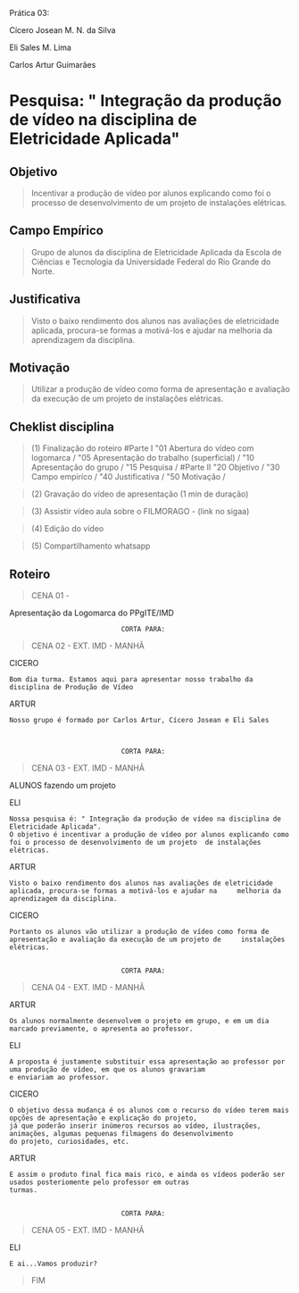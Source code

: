 Prática 03:

Cícero Josean M. N. da Silva

Eli Sales M. Lima

Carlos Artur Guimarães

# Pesquisa: " Integração da produção de vídeo na disciplina de Eletricidade Aplicada"

## Objetivo

> Incentivar a produção de vídeo por alunos explicando como foi o processo de desenvolvimento de um projeto de instalações elétricas.

## Campo Empírico

> Grupo de alunos da disciplina de Eletricidade Aplicada da Escola de Ciências e Tecnologia da Universidade Federal do Rio Grande do Norte.

## Justificativa

> Visto o baixo rendimento dos alunos nas avaliações de eletricidade aplicada, procura-se formas a motivá-los e ajudar na melhoria da aprendizagem da disciplina. 

## Motivação

> Utilizar a produção de vídeo como forma de apresentação e avaliação da execução de um projeto de instalações elétricas.


## Cheklist disciplina
> (1) Finalização do roteiro
#Parte I
"01 Abertura do vídeo com logomarca /
"05 Apresentação do trabalho (superficial) /
"10 Apresentação do grupo / 
"15 Pesquisa /
#Parte II
"20 Objetivo /
"30 Campo empiríco / 
"40 Justificativa /
"50 Motivação /

> (2) Gravação do vídeo de apresentação (1 min de duração)

> (3) Assistir vídeo aula sobre o FILMORAGO - (link no sigaa)

> (4) Edição do vídeo

> (5) Compartilhamento whatsapp


## Roteiro

> CENA 01 - 

Apresentação da Logomarca do PPgITE/IMD


								CORTA PARA:


> CENA 02 - EXT. IMD - MANHÃ

CICERO

	Bom dia turma. Estamos aqui para apresentar nosso trabalho da disciplina de Produção de Vídeo

ARTUR

  	Nosso grupo é formado por Carlos Artur, Cícero Josean e Eli Sales
  
  	

								CORTA PARA:

> CENA 03 - EXT. IMD - MANHÃ

ALUNOS fazendo um projeto

ELI 

	Nossa pesquisa é: " Integração da produção de vídeo na disciplina de Eletricidade Aplicada".
	O objetivo é incentivar a produção de vídeo por alunos explicando como foi o processo de desenvolvimento de um projeto 	de instalações elétricas.

ARTUR

	Visto o baixo rendimento dos alunos nas avaliações de eletricidade aplicada, procura-se formas a motivá-los e ajudar na 	melhoria da aprendizagem da disciplina.

CICERO

	Portanto os alunos vão utilizar a produção de vídeo como forma de apresentação e avaliação da execução de um projeto de 	instalações elétricas.

			
								CORTA PARA:

> CENA 04 - EXT. IMD - MANHÃ

ARTUR

	Os alunos normalmente desenvolvem o projeto em grupo, e em um dia marcado previamente, o apresenta ao professor.

ELI

	A proposta é justamente substituir essa apresentação ao professor por uma produção de vídeo, em que os alunos gravariam
	e enviariam ao professor.

CICERO

	O objetivo dessa mudança é os alunos com o recurso do vídeo terem mais opções de apresentação e explicação do projeto,
	já que poderão inserir inúmeros recursos ao vídeo, ilustrações, animações, algumas pequenas filmagens do desenvolvimento
	do projeto, curiosidades, etc. 
	
ARTUR

	E assim o produto final fica mais rico, e ainda os vídeos poderão ser usados posteriomente pelo professor em outras
	turmas.


								CORTA PARA:

> CENA 05 - EXT. IMD - MANHÃ

ELI 

	E ai...Vamos produzir?


> FIM




